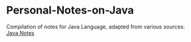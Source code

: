 # Personal-Notes-on-Java

Compilation of notes for Java Language, adapted from various sources: [Java Notes](https://github.com/HeizerSpider/Personal-Notes-on-Java/blob/master/java_notes.md)
